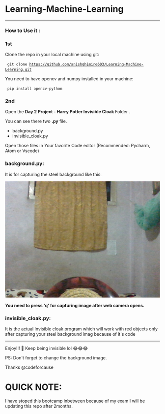 # Learning-Machine-Learning

*****************************************************************
### How to Use it :

### 1st 

Clone the repo in your local machine using git:

<code> git clone https://github.com/anishghimire603/Learning-Machine-Learning.git </code>

You need to have opencv and numpy installed in your machine:

<code> pip install opencv-python </code>


### 2nd

Open the <b>Day 2 Project - Harry Potter Invisible Cloak </b>Folder .

You can see there two <b>.py</b> file.

- background.py
- invisible_cloak.py

Open those files in Your favorite Code editor (Recommended: Pycharm, Atom or Vscode)

### background.py:

It is for capturing the steel background like this:
<br>

![alt text](https://github.com/anishghimire603/Learning-Machine-Learning/blob/master/Day%202%20Project%20-%20Harry%20Potter%20Invisible%20Cloak/image.jpg
 "demo background capture")

<b>You need to press 'q' for capturing image after web camera opens.</b>

### invisible_cloak.py:

It is the actual Invisible cloak program which will work with red objects only after capturing your steel background imag because of it's code 

*****************************************************************

Enjoy!!! 🥂 Keep being invisible lol 😂😂😂

PS: Don't forget to change the background image.

Thanks @codeforcause

# QUICK NOTE:
I have stoped this bootcamp inbetween because of my exam I will be updating this repo after 2months.
